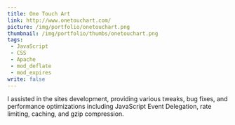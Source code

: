 ```yaml
---
title: One Touch Art
link: http://www.onetouchart.com/
picture: /img/portfolio/onetouchart.png
thumbnail: /img/portfolio/thumbs/onetouchart.png
tags:
 - JavaScript
 - CSS
 - Apache
 - mod_deflate
 - mod_expires
write: false
---
```


I assisted in the sites development, providing various tweaks, bug fixes, and performance optimizations including JavaScript Event Delegation, rate limiting, caching, and gzip compression.